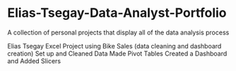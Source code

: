 # Elias-Tsegay-Data-Analyst-Portfolio
A collection of personal projects that display all of the data analysis process

Elias Tsegay Excel Project using Bike Sales (data cleaning and dashboard creation)
    Set up and Cleaned Data
    Made Pivot Tables
    Created a Dashboard and Added Slicers
